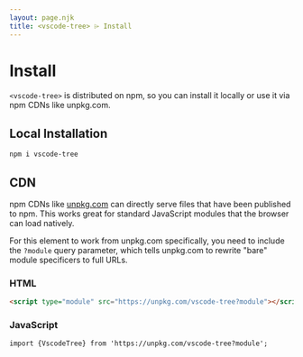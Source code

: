 ```yaml
---
layout: page.njk
title: <vscode-tree> ⌲ Install
---
```


# Install

`<vscode-tree>` is distributed on npm, so you can install it locally or use it via npm CDNs like unpkg.com.

## Local Installation

```bash
npm i vscode-tree
```

## CDN

npm CDNs like [unpkg.com]() can directly serve files that have been published to npm. This works great for standard JavaScript modules that the browser can load natively.

For this element to work from unpkg.com specifically, you need to include the `?module` query parameter, which tells unpkg.com to rewrite "bare" module specificers to full URLs.

### HTML
```html
<script type="module" src="https://unpkg.com/vscode-tree?module"></script>
```

### JavaScript
```html
import {VscodeTree} from 'https://unpkg.com/vscode-tree?module';
```
